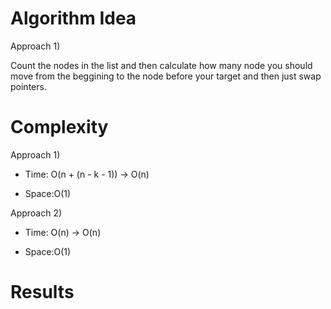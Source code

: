 # Algorithm Idea

Approach 1)

Count the nodes in the list and then calculate how many node you should move from the beggining to the node before your target and then just swap pointers.

# Complexity

Approach 1)

- Time: O(n + (n - k - 1)) -> O(n)

- Space:O(1)

Approach 2)

- Time: O(n) -> O(n)

- Space:O(1)

# Results

